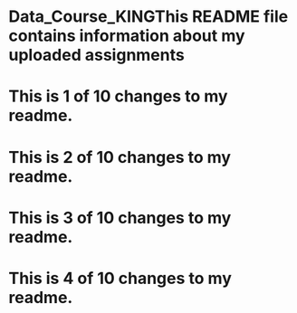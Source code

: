 # Data_Course_KINGThis README file contains information about my uploaded assignments
# This is 1 of 10 changes to my readme.
# This is 2 of 10 changes to my readme.
# This is 3 of 10 changes to my readme.
# This is 4 of 10 changes to my readme.